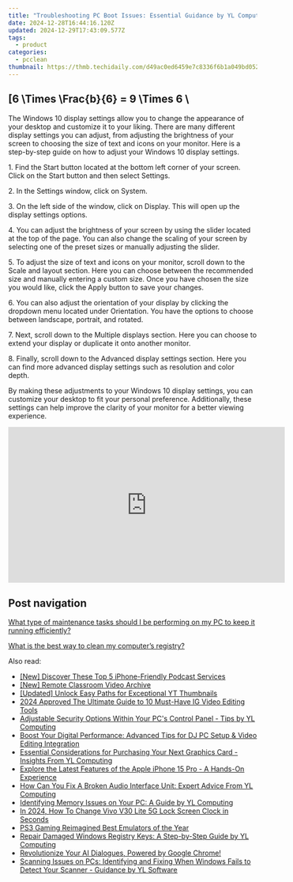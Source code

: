 ```yaml
---
title: "Troubleshooting PC Boot Issues: Essential Guidance by YL Computing and YL Software Experts"
date: 2024-12-28T16:44:16.120Z
updated: 2024-12-29T17:43:09.577Z
tags:
  - product
categories:
  - pcclean
thumbnail: https://thmb.techidaily.com/d49ac0ed6459e7c8336f6b1a049bd052597f67371de84c07fa11e25ea749aee6.jpg
---
```


## \[6 \Times \Frac{b}{6} = 9 \Times 6 \

The Windows 10 display settings allow you to change the appearance of your desktop and customize it to your liking. There are many different display settings you can adjust, from adjusting the brightness of your screen to choosing the size of text and icons on your monitor. Here is a step-by-step guide on how to adjust your Windows 10 display settings. 

1\. Find the Start button located at the bottom left corner of your screen. Click on the Start button and then select Settings.

2\. In the Settings window, click on System.

3\. On the left side of the window, click on Display. This will open up the display settings options. 

4\. You can adjust the brightness of your screen by using the slider located at the top of the page. You can also change the scaling of your screen by selecting one of the preset sizes or manually adjusting the slider.

5\. To adjust the size of text and icons on your monitor, scroll down to the Scale and layout section. Here you can choose between the recommended size and manually entering a custom size. Once you have chosen the size you would like, click the Apply button to save your changes.

6\. You can also adjust the orientation of your display by clicking the dropdown menu located under Orientation. You have the options to choose between landscape, portrait, and rotated.

7\. Next, scroll down to the Multiple displays section. Here you can choose to extend your display or duplicate it onto another monitor.

8\. Finally, scroll down to the Advanced display settings section. Here you can find more advanced display settings such as resolution and color depth. 

By making these adjustments to your Windows 10 display settings, you can customize your desktop to fit your personal preference. Additionally, these settings can help improve the clarity of your monitor for a better viewing experience.

<!-- affiliate ads begin -->
<iframe width="560" height="315" src="https://www.youtube.com/embed/4qA2pGQ5qmw?si=1mAA9WTi2Z5F7n6s" title="YouTube video player" frameborder="0" allow="accelerometer; autoplay; clipboard-write; encrypted-media; gyroscope; picture-in-picture; web-share" referrerpolicy="strict-origin-when-cross-origin" allowfullscreen></iframe>
<!-- affiliate ads end -->

## Post navigation

[What type of maintenance tasks should I be performing on my PC to keep it running efficiently?](https://tools.techidaily.com/pcclean/products/)

[What is the best way to clean my computer’s registry?](https://tools.techidaily.com/pcclean/products/)

<ins class="adsbygoogle"
     style="display:block"
     data-ad-format="autorelaxed"
     data-ad-client="ca-pub-7571918770474297"
     data-ad-slot="1223367746"></ins>

<ins class="adsbygoogle"
     style="display:block"
     data-ad-client="ca-pub-7571918770474297"
     data-ad-slot="8358498916"
     data-ad-format="auto"
     data-full-width-responsive="true"></ins>

<span class="atpl-alsoreadstyle">Also read:</span>
<div><ul>
<li><a href="https://article-posts.techidaily.com/new-discover-these-top-5-iphone-friendly-podcast-services/"><u>[New] Discover These Top 5 iPhone-Friendly Podcast Services</u></a></li>
<li><a href="https://remote-screen-capture.techidaily.com/new-remote-classroom-video-archive/"><u>[New] Remote Classroom Video Archive</u></a></li>
<li><a href="https://youtube-blog.techidaily.com/ed-unlock-easy-paths-for-exceptional-yt-thumbnails/"><u>[Updated] Unlock Easy Paths for Exceptional YT Thumbnails</u></a></li>
<li><a href="https://instagram-video-recordings.techidaily.com/2024-approved-the-ultimate-guide-to-10-must-have-ig-video-editing-tools/"><u>2024 Approved The Ultimate Guide to 10 Must-Have IG Video Editing Tools</u></a></li>
<li><a href="https://discover-fantastic.techidaily.com/adjustable-security-options-within-your-pcs-control-panel-tips-by-yl-computing/"><u>Adjustable Security Options Within Your PC's Control Panel - Tips by YL Computing</u></a></li>
<li><a href="https://discover-fantastic.techidaily.com/boost-your-digital-performance-advanced-tips-for-dj-pc-setup-and-video-editing-integration/"><u>Boost Your Digital Performance: Advanced Tips for DJ PC Setup & Video Editing Integration</u></a></li>
<li><a href="https://discover-fantastic.techidaily.com/essential-considerations-for-purchasing-your-next-graphics-card-insights-from-yl-computing/"><u>Essential Considerations for Purchasing Your Next Graphics Card - Insights From YL Computing</u></a></li>
<li><a href="https://buynow-tips.techidaily.com/explore-the-latest-features-of-the-apple-iphone-15-pro-a-hands-on-experience/"><u>Explore the Latest Features of the Apple iPhone 15 Pro - A Hands-On Experience</u></a></li>
<li><a href="https://discover-fantastic.techidaily.com/how-can-you-fix-a-broken-audio-interface-unit-expert-advice-from-yl-computing/"><u>How Can You Fix A Broken Audio Interface Unit: Expert Advice From YL Computing</u></a></li>
<li><a href="https://discover-fantastic.techidaily.com/identifying-memory-issues-on-your-pc-a-guide-by-yl-computing/"><u>Identifying Memory Issues on Your PC: A Guide by YL Computing</u></a></li>
<li><a href="https://unlock-android.techidaily.com/in-2024-how-to-change-vivo-v30-lite-5g-lock-screen-clock-in-seconds-by-drfone-android/"><u>In 2024, How To Change Vivo V30 Lite 5G Lock Screen Clock in Seconds</u></a></li>
<li><a href="https://screen-recording.techidaily.com/ps3-gaming-reimagined-best-emulators-of-the-year/"><u>PS3 Gaming Reimagined Best Emulators of the Year</u></a></li>
<li><a href="https://discover-fantastic.techidaily.com/repair-damaged-windows-registry-keys-a-step-by-step-guide-by-yl-computing/"><u>Repair Damaged Windows Registry Keys: A Step-by-Step Guide by YL Computing</u></a></li>
<li><a href="https://tech-savvy.techidaily.com/revolutionize-your-ai-dialogues-powered-by-google-chrome/"><u>Revolutionize Your AI Dialogues, Powered by Google Chrome!</u></a></li>
<li><a href="https://discover-fantastic.techidaily.com/scanning-issues-on-pcs-identifying-and-fixing-when-windows-fails-to-detect-your-scanner-guidance-by-yl-software/"><u>Scanning Issues on PCs: Identifying and Fixing When Windows Fails to Detect Your Scanner - Guidance by YL Software</u></a></li>
</ul></div>

